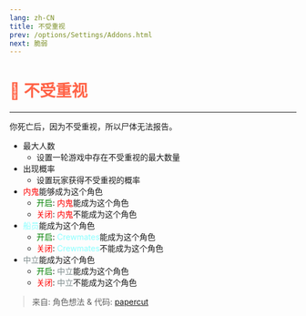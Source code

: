 ```yaml
---
lang: zh-CN
title: 不受重视
prev: /options/Settings/Addons.html
next: 脆弱
---
```


# <font color=#ff6347>🤚 <b>不受重视</b></font> <Badge text="有害类" type="tip" vertical="middle"/>
---

你死亡后，因为不受重视，所以尸体无法报告。
* 最大人数
  * 设置一轮游戏中存在不受重视的最大数量
* 出现概率
  * 设置玩家获得不受重视的概率
* <font color=red>内鬼</font>能够成为这个角色
  * <font color=green>开启</font>: <font color=red>内鬼</font>能成为这个角色
  * <font color=red>关闭</font>: <font color=red>内鬼</font>不能成为这个角色
* <font color=#8cffff>船员</font>能成为这个角色
  * <font color=green>开启</font>: <font color=#8cffff>Crewmates</font>能成为这个角色
  * <font color=red>关闭</font>: <font color=#8cffff>Crewmates</font>不能成为这个角色
* <font color=#7f8c8d>中立</font>能成为这个角色
  * <font color=green>开启</font>: <font color=#7f8c8d>中立</font>能成为这个角色
  * <font color=red>关闭</font>: <font color=#7f8c8d>中立</font>不能成为这个角色

> 来自: 角色想法 & 代码: [papercut](https://github.com/lars-wu)
